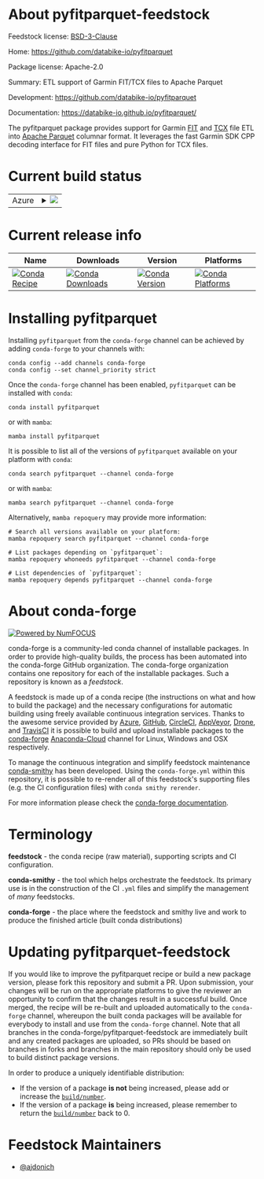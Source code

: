 About pyfitparquet-feedstock
============================

Feedstock license: [BSD-3-Clause](https://github.com/conda-forge/pyfitparquet-feedstock/blob/main/LICENSE.txt)

Home: https://github.com/databike-io/pyfitparquet

Package license: Apache-2.0

Summary: ETL support of Garmin FIT/TCX files to Apache Parquet

Development: https://github.com/databike-io/pyfitparquet

Documentation: https://databike-io.github.io/pyfitparquet/

The pyfitparquet package provides support for Garmin [FIT](https://developer.garmin.com/fit/overview/) and
[TCX](https://en.wikipedia.org/wiki/Training_Center_XML) file ETL into [Apache Parquet](https://parquet.apache.org/)
columnar format. It leverages the fast Garmin SDK CPP decoding interface for FIT files and pure Python for TCX files.


Current build status
====================


<table>
    
  <tr>
    <td>Azure</td>
    <td>
      <details>
        <summary>
          <a href="https://dev.azure.com/conda-forge/feedstock-builds/_build/latest?definitionId=12085&branchName=main">
            <img src="https://dev.azure.com/conda-forge/feedstock-builds/_apis/build/status/pyfitparquet-feedstock?branchName=main">
          </a>
        </summary>
        <table>
          <thead><tr><th>Variant</th><th>Status</th></tr></thead>
          <tbody><tr>
              <td>linux_64_arrow_cpp10.0.1python3.10.____cpython</td>
              <td>
                <a href="https://dev.azure.com/conda-forge/feedstock-builds/_build/latest?definitionId=12085&branchName=main">
                  <img src="https://dev.azure.com/conda-forge/feedstock-builds/_apis/build/status/pyfitparquet-feedstock?branchName=main&jobName=linux&configuration=linux%20linux_64_arrow_cpp10.0.1python3.10.____cpython" alt="variant">
                </a>
              </td>
            </tr><tr>
              <td>linux_64_arrow_cpp10.0.1python3.8.____cpython</td>
              <td>
                <a href="https://dev.azure.com/conda-forge/feedstock-builds/_build/latest?definitionId=12085&branchName=main">
                  <img src="https://dev.azure.com/conda-forge/feedstock-builds/_apis/build/status/pyfitparquet-feedstock?branchName=main&jobName=linux&configuration=linux%20linux_64_arrow_cpp10.0.1python3.8.____cpython" alt="variant">
                </a>
              </td>
            </tr><tr>
              <td>linux_64_arrow_cpp10.0.1python3.9.____cpython</td>
              <td>
                <a href="https://dev.azure.com/conda-forge/feedstock-builds/_build/latest?definitionId=12085&branchName=main">
                  <img src="https://dev.azure.com/conda-forge/feedstock-builds/_apis/build/status/pyfitparquet-feedstock?branchName=main&jobName=linux&configuration=linux%20linux_64_arrow_cpp10.0.1python3.9.____cpython" alt="variant">
                </a>
              </td>
            </tr><tr>
              <td>linux_64_arrow_cpp11.0.0python3.10.____cpython</td>
              <td>
                <a href="https://dev.azure.com/conda-forge/feedstock-builds/_build/latest?definitionId=12085&branchName=main">
                  <img src="https://dev.azure.com/conda-forge/feedstock-builds/_apis/build/status/pyfitparquet-feedstock?branchName=main&jobName=linux&configuration=linux%20linux_64_arrow_cpp11.0.0python3.10.____cpython" alt="variant">
                </a>
              </td>
            </tr><tr>
              <td>linux_64_arrow_cpp11.0.0python3.8.____cpython</td>
              <td>
                <a href="https://dev.azure.com/conda-forge/feedstock-builds/_build/latest?definitionId=12085&branchName=main">
                  <img src="https://dev.azure.com/conda-forge/feedstock-builds/_apis/build/status/pyfitparquet-feedstock?branchName=main&jobName=linux&configuration=linux%20linux_64_arrow_cpp11.0.0python3.8.____cpython" alt="variant">
                </a>
              </td>
            </tr><tr>
              <td>linux_64_arrow_cpp11.0.0python3.9.____cpython</td>
              <td>
                <a href="https://dev.azure.com/conda-forge/feedstock-builds/_build/latest?definitionId=12085&branchName=main">
                  <img src="https://dev.azure.com/conda-forge/feedstock-builds/_apis/build/status/pyfitparquet-feedstock?branchName=main&jobName=linux&configuration=linux%20linux_64_arrow_cpp11.0.0python3.9.____cpython" alt="variant">
                </a>
              </td>
            </tr><tr>
              <td>linux_64_arrow_cpp12.0.0python3.10.____cpython</td>
              <td>
                <a href="https://dev.azure.com/conda-forge/feedstock-builds/_build/latest?definitionId=12085&branchName=main">
                  <img src="https://dev.azure.com/conda-forge/feedstock-builds/_apis/build/status/pyfitparquet-feedstock?branchName=main&jobName=linux&configuration=linux%20linux_64_arrow_cpp12.0.0python3.10.____cpython" alt="variant">
                </a>
              </td>
            </tr><tr>
              <td>linux_64_arrow_cpp12.0.0python3.8.____cpython</td>
              <td>
                <a href="https://dev.azure.com/conda-forge/feedstock-builds/_build/latest?definitionId=12085&branchName=main">
                  <img src="https://dev.azure.com/conda-forge/feedstock-builds/_apis/build/status/pyfitparquet-feedstock?branchName=main&jobName=linux&configuration=linux%20linux_64_arrow_cpp12.0.0python3.8.____cpython" alt="variant">
                </a>
              </td>
            </tr><tr>
              <td>linux_64_arrow_cpp12.0.0python3.9.____cpython</td>
              <td>
                <a href="https://dev.azure.com/conda-forge/feedstock-builds/_build/latest?definitionId=12085&branchName=main">
                  <img src="https://dev.azure.com/conda-forge/feedstock-builds/_apis/build/status/pyfitparquet-feedstock?branchName=main&jobName=linux&configuration=linux%20linux_64_arrow_cpp12.0.0python3.9.____cpython" alt="variant">
                </a>
              </td>
            </tr><tr>
              <td>linux_64_arrow_cpp9.0.0python3.10.____cpython</td>
              <td>
                <a href="https://dev.azure.com/conda-forge/feedstock-builds/_build/latest?definitionId=12085&branchName=main">
                  <img src="https://dev.azure.com/conda-forge/feedstock-builds/_apis/build/status/pyfitparquet-feedstock?branchName=main&jobName=linux&configuration=linux%20linux_64_arrow_cpp9.0.0python3.10.____cpython" alt="variant">
                </a>
              </td>
            </tr><tr>
              <td>linux_64_arrow_cpp9.0.0python3.8.____cpython</td>
              <td>
                <a href="https://dev.azure.com/conda-forge/feedstock-builds/_build/latest?definitionId=12085&branchName=main">
                  <img src="https://dev.azure.com/conda-forge/feedstock-builds/_apis/build/status/pyfitparquet-feedstock?branchName=main&jobName=linux&configuration=linux%20linux_64_arrow_cpp9.0.0python3.8.____cpython" alt="variant">
                </a>
              </td>
            </tr><tr>
              <td>linux_64_arrow_cpp9.0.0python3.9.____cpython</td>
              <td>
                <a href="https://dev.azure.com/conda-forge/feedstock-builds/_build/latest?definitionId=12085&branchName=main">
                  <img src="https://dev.azure.com/conda-forge/feedstock-builds/_apis/build/status/pyfitparquet-feedstock?branchName=main&jobName=linux&configuration=linux%20linux_64_arrow_cpp9.0.0python3.9.____cpython" alt="variant">
                </a>
              </td>
            </tr><tr>
              <td>osx_64_arrow_cpp10.0.1python3.10.____cpython</td>
              <td>
                <a href="https://dev.azure.com/conda-forge/feedstock-builds/_build/latest?definitionId=12085&branchName=main">
                  <img src="https://dev.azure.com/conda-forge/feedstock-builds/_apis/build/status/pyfitparquet-feedstock?branchName=main&jobName=osx&configuration=osx%20osx_64_arrow_cpp10.0.1python3.10.____cpython" alt="variant">
                </a>
              </td>
            </tr><tr>
              <td>osx_64_arrow_cpp10.0.1python3.8.____cpython</td>
              <td>
                <a href="https://dev.azure.com/conda-forge/feedstock-builds/_build/latest?definitionId=12085&branchName=main">
                  <img src="https://dev.azure.com/conda-forge/feedstock-builds/_apis/build/status/pyfitparquet-feedstock?branchName=main&jobName=osx&configuration=osx%20osx_64_arrow_cpp10.0.1python3.8.____cpython" alt="variant">
                </a>
              </td>
            </tr><tr>
              <td>osx_64_arrow_cpp10.0.1python3.9.____cpython</td>
              <td>
                <a href="https://dev.azure.com/conda-forge/feedstock-builds/_build/latest?definitionId=12085&branchName=main">
                  <img src="https://dev.azure.com/conda-forge/feedstock-builds/_apis/build/status/pyfitparquet-feedstock?branchName=main&jobName=osx&configuration=osx%20osx_64_arrow_cpp10.0.1python3.9.____cpython" alt="variant">
                </a>
              </td>
            </tr><tr>
              <td>osx_64_arrow_cpp11.0.0python3.10.____cpython</td>
              <td>
                <a href="https://dev.azure.com/conda-forge/feedstock-builds/_build/latest?definitionId=12085&branchName=main">
                  <img src="https://dev.azure.com/conda-forge/feedstock-builds/_apis/build/status/pyfitparquet-feedstock?branchName=main&jobName=osx&configuration=osx%20osx_64_arrow_cpp11.0.0python3.10.____cpython" alt="variant">
                </a>
              </td>
            </tr><tr>
              <td>osx_64_arrow_cpp11.0.0python3.8.____cpython</td>
              <td>
                <a href="https://dev.azure.com/conda-forge/feedstock-builds/_build/latest?definitionId=12085&branchName=main">
                  <img src="https://dev.azure.com/conda-forge/feedstock-builds/_apis/build/status/pyfitparquet-feedstock?branchName=main&jobName=osx&configuration=osx%20osx_64_arrow_cpp11.0.0python3.8.____cpython" alt="variant">
                </a>
              </td>
            </tr><tr>
              <td>osx_64_arrow_cpp11.0.0python3.9.____cpython</td>
              <td>
                <a href="https://dev.azure.com/conda-forge/feedstock-builds/_build/latest?definitionId=12085&branchName=main">
                  <img src="https://dev.azure.com/conda-forge/feedstock-builds/_apis/build/status/pyfitparquet-feedstock?branchName=main&jobName=osx&configuration=osx%20osx_64_arrow_cpp11.0.0python3.9.____cpython" alt="variant">
                </a>
              </td>
            </tr><tr>
              <td>osx_64_arrow_cpp12.0.0python3.10.____cpython</td>
              <td>
                <a href="https://dev.azure.com/conda-forge/feedstock-builds/_build/latest?definitionId=12085&branchName=main">
                  <img src="https://dev.azure.com/conda-forge/feedstock-builds/_apis/build/status/pyfitparquet-feedstock?branchName=main&jobName=osx&configuration=osx%20osx_64_arrow_cpp12.0.0python3.10.____cpython" alt="variant">
                </a>
              </td>
            </tr><tr>
              <td>osx_64_arrow_cpp12.0.0python3.8.____cpython</td>
              <td>
                <a href="https://dev.azure.com/conda-forge/feedstock-builds/_build/latest?definitionId=12085&branchName=main">
                  <img src="https://dev.azure.com/conda-forge/feedstock-builds/_apis/build/status/pyfitparquet-feedstock?branchName=main&jobName=osx&configuration=osx%20osx_64_arrow_cpp12.0.0python3.8.____cpython" alt="variant">
                </a>
              </td>
            </tr><tr>
              <td>osx_64_arrow_cpp12.0.0python3.9.____cpython</td>
              <td>
                <a href="https://dev.azure.com/conda-forge/feedstock-builds/_build/latest?definitionId=12085&branchName=main">
                  <img src="https://dev.azure.com/conda-forge/feedstock-builds/_apis/build/status/pyfitparquet-feedstock?branchName=main&jobName=osx&configuration=osx%20osx_64_arrow_cpp12.0.0python3.9.____cpython" alt="variant">
                </a>
              </td>
            </tr><tr>
              <td>osx_64_arrow_cpp9.0.0python3.10.____cpython</td>
              <td>
                <a href="https://dev.azure.com/conda-forge/feedstock-builds/_build/latest?definitionId=12085&branchName=main">
                  <img src="https://dev.azure.com/conda-forge/feedstock-builds/_apis/build/status/pyfitparquet-feedstock?branchName=main&jobName=osx&configuration=osx%20osx_64_arrow_cpp9.0.0python3.10.____cpython" alt="variant">
                </a>
              </td>
            </tr><tr>
              <td>osx_64_arrow_cpp9.0.0python3.8.____cpython</td>
              <td>
                <a href="https://dev.azure.com/conda-forge/feedstock-builds/_build/latest?definitionId=12085&branchName=main">
                  <img src="https://dev.azure.com/conda-forge/feedstock-builds/_apis/build/status/pyfitparquet-feedstock?branchName=main&jobName=osx&configuration=osx%20osx_64_arrow_cpp9.0.0python3.8.____cpython" alt="variant">
                </a>
              </td>
            </tr><tr>
              <td>osx_64_arrow_cpp9.0.0python3.9.____cpython</td>
              <td>
                <a href="https://dev.azure.com/conda-forge/feedstock-builds/_build/latest?definitionId=12085&branchName=main">
                  <img src="https://dev.azure.com/conda-forge/feedstock-builds/_apis/build/status/pyfitparquet-feedstock?branchName=main&jobName=osx&configuration=osx%20osx_64_arrow_cpp9.0.0python3.9.____cpython" alt="variant">
                </a>
              </td>
            </tr>
          </tbody>
        </table>
      </details>
    </td>
  </tr>
</table>

Current release info
====================

| Name | Downloads | Version | Platforms |
| --- | --- | --- | --- |
| [![Conda Recipe](https://img.shields.io/badge/recipe-pyfitparquet-green.svg)](https://anaconda.org/conda-forge/pyfitparquet) | [![Conda Downloads](https://img.shields.io/conda/dn/conda-forge/pyfitparquet.svg)](https://anaconda.org/conda-forge/pyfitparquet) | [![Conda Version](https://img.shields.io/conda/vn/conda-forge/pyfitparquet.svg)](https://anaconda.org/conda-forge/pyfitparquet) | [![Conda Platforms](https://img.shields.io/conda/pn/conda-forge/pyfitparquet.svg)](https://anaconda.org/conda-forge/pyfitparquet) |

Installing pyfitparquet
=======================

Installing `pyfitparquet` from the `conda-forge` channel can be achieved by adding `conda-forge` to your channels with:

```
conda config --add channels conda-forge
conda config --set channel_priority strict
```

Once the `conda-forge` channel has been enabled, `pyfitparquet` can be installed with `conda`:

```
conda install pyfitparquet
```

or with `mamba`:

```
mamba install pyfitparquet
```

It is possible to list all of the versions of `pyfitparquet` available on your platform with `conda`:

```
conda search pyfitparquet --channel conda-forge
```

or with `mamba`:

```
mamba search pyfitparquet --channel conda-forge
```

Alternatively, `mamba repoquery` may provide more information:

```
# Search all versions available on your platform:
mamba repoquery search pyfitparquet --channel conda-forge

# List packages depending on `pyfitparquet`:
mamba repoquery whoneeds pyfitparquet --channel conda-forge

# List dependencies of `pyfitparquet`:
mamba repoquery depends pyfitparquet --channel conda-forge
```


About conda-forge
=================

[![Powered by
NumFOCUS](https://img.shields.io/badge/powered%20by-NumFOCUS-orange.svg?style=flat&colorA=E1523D&colorB=007D8A)](https://numfocus.org)

conda-forge is a community-led conda channel of installable packages.
In order to provide high-quality builds, the process has been automated into the
conda-forge GitHub organization. The conda-forge organization contains one repository
for each of the installable packages. Such a repository is known as a *feedstock*.

A feedstock is made up of a conda recipe (the instructions on what and how to build
the package) and the necessary configurations for automatic building using freely
available continuous integration services. Thanks to the awesome service provided by
[Azure](https://azure.microsoft.com/en-us/services/devops/), [GitHub](https://github.com/),
[CircleCI](https://circleci.com/), [AppVeyor](https://www.appveyor.com/),
[Drone](https://cloud.drone.io/welcome), and [TravisCI](https://travis-ci.com/)
it is possible to build and upload installable packages to the
[conda-forge](https://anaconda.org/conda-forge) [Anaconda-Cloud](https://anaconda.org/)
channel for Linux, Windows and OSX respectively.

To manage the continuous integration and simplify feedstock maintenance
[conda-smithy](https://github.com/conda-forge/conda-smithy) has been developed.
Using the ``conda-forge.yml`` within this repository, it is possible to re-render all of
this feedstock's supporting files (e.g. the CI configuration files) with ``conda smithy rerender``.

For more information please check the [conda-forge documentation](https://conda-forge.org/docs/).

Terminology
===========

**feedstock** - the conda recipe (raw material), supporting scripts and CI configuration.

**conda-smithy** - the tool which helps orchestrate the feedstock.
                   Its primary use is in the construction of the CI ``.yml`` files
                   and simplify the management of *many* feedstocks.

**conda-forge** - the place where the feedstock and smithy live and work to
                  produce the finished article (built conda distributions)


Updating pyfitparquet-feedstock
===============================

If you would like to improve the pyfitparquet recipe or build a new
package version, please fork this repository and submit a PR. Upon submission,
your changes will be run on the appropriate platforms to give the reviewer an
opportunity to confirm that the changes result in a successful build. Once
merged, the recipe will be re-built and uploaded automatically to the
`conda-forge` channel, whereupon the built conda packages will be available for
everybody to install and use from the `conda-forge` channel.
Note that all branches in the conda-forge/pyfitparquet-feedstock are
immediately built and any created packages are uploaded, so PRs should be based
on branches in forks and branches in the main repository should only be used to
build distinct package versions.

In order to produce a uniquely identifiable distribution:
 * If the version of a package **is not** being increased, please add or increase
   the [``build/number``](https://docs.conda.io/projects/conda-build/en/latest/resources/define-metadata.html#build-number-and-string).
 * If the version of a package **is** being increased, please remember to return
   the [``build/number``](https://docs.conda.io/projects/conda-build/en/latest/resources/define-metadata.html#build-number-and-string)
   back to 0.

Feedstock Maintainers
=====================

* [@ajdonich](https://github.com/ajdonich/)

